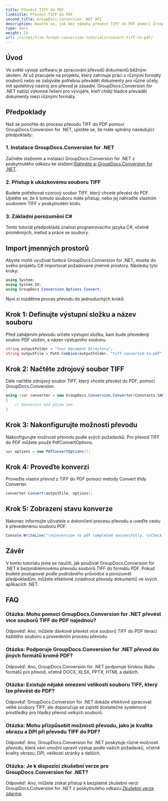```yaml
---
title: Převést TIFF do PDF
linktitle: Převést TIFF do PDF
second_title: GroupDocs.Conversion .NET API
description: Naučte se, jak bez námahy převést TIFF do PDF pomocí GroupDocs.Conversion for .NET. Jednoduché, efektivní a bezproblémové řešení převodu dokumentů.
type: docs
weight: 19
url: /cs/net/file-format-conversion-tutorials/convert-tiff-to-pdf/
---
```

## Úvod

Ve světě vývoje softwaru je zpracování převodů dokumentů běžným úkolem. Ať už pracujete na projektu, který zahrnuje práci s různými formáty souborů nebo se zabýváte potřebou převádět dokumenty pro různé účely, mít spolehlivý nástroj pro převod je zásadní. GroupDocs.Conversion for .NET nabízí výkonné řešení pro vývojáře, kteří chtějí hladce převádět dokumenty mezi různými formáty.

## Předpoklady

Než se ponoříte do procesu převodu TIFF do PDF pomocí GroupDocs.Conversion for .NET, ujistěte se, že máte splněny následující předpoklady:

### 1. Instalace GroupDocs.Conversion for .NET
 Začněte stažením a instalací GroupDocs.Conversion for .NET z poskytnutého odkazu ke stažení:[Stáhněte si GroupDocs.Conversion for .NET](https://releases.groupdocs.com/conversion/net/).

### 2. Přístup k ukázkovému souboru TIFF
Budete potřebovat vzorový soubor TIFF, který chcete převést do PDF. Ujistěte se, že k tomuto souboru máte přístup, nebo jej nahraďte vlastním souborem TIFF v poskytnutém kódu.

### 3. Základní porozumění C#
Tento tutoriál předpokládá znalost programovacího jazyka C#, včetně proměnných, metod a práce se soubory.

## Import jmenných prostorů

Abyste mohli využívat funkce GroupDocs.Conversion for .NET, musíte do svého projektu C# importovat požadované jmenné prostory. Následuj tyto kroky:

```csharp
using System;
using System.IO;
using GroupDocs.Conversion.Options.Convert;
```

Nyní si rozdělme proces převodu do jednoduchých kroků:

## Krok 1: Definujte výstupní složku a název souboru

Před zahájením převodu určete výstupní složku, kam bude převedený soubor PDF uložen, a název výstupního souboru.

```csharp
string outputFolder = "Your Document Directory";
string outputFile = Path.Combine(outputFolder, "tiff-converted-to.pdf");
```

## Krok 2: Načtěte zdrojový soubor TIFF

Dále načtěte zdrojový soubor TIFF, který chcete převést do PDF, pomocí GroupDocs.Conversion.

```csharp
using (var converter = new GroupDocs.Conversion.Converter(Constants.SAMPLE_TIFF))
{
    // Konverzní kód půjde sem
}
```

## Krok 3: Nakonfigurujte možnosti převodu

Nakonfigurujte možnosti převodu podle svých požadavků. Pro převod TIFF do PDF můžete použít PdfConvertOptions.

```csharp
var options = new PdfConvertOptions();
```

## Krok 4: Proveďte konverzi

Proveďte vlastní převod z TIFF do PDF pomocí metody Convert třídy Converter.

```csharp
converter.Convert(outputFile, options);
```

## Krok 5: Zobrazení stavu konverze

Nakonec informujte uživatele o dokončení procesu převodu a uveďte cestu k převedenému souboru PDF.

```csharp
Console.WriteLine("\nConversion to pdf completed successfully. \nCheck output in {0}", outputFolder);
```

## Závěr

V tomto tutoriálu jsme se naučili, jak používat GroupDocs.Conversion for .NET k bezproblémovému převodu souborů TIFF do formátu PDF. Pokud budete postupovat podle podrobného průvodce a porozumět předpokladům, můžete efektivně zvládnout převody dokumentů ve svých aplikacích .NET.

## FAQ

### Otázka: Mohu pomocí GroupDocs.Conversion for .NET převést více souborů TIFF do PDF najednou?

Odpověď: Ano, můžete dávkově převést více souborů TIFF do PDF iterací každého souboru a provedením procesu převodu.

### Otázka: Podporuje GroupDocs.Conversion for .NET převod do jiných formátů kromě PDF?

Odpověď: Ano, GroupDocs.Conversion for .NET podporuje širokou škálu formátů pro převod, včetně DOCX, XLSX, PPTX, HTML a dalších.

### Otázka: Existuje nějaké omezení velikosti souboru TIFF, který lze převést do PDF?

Odpověď: GroupDocs.Conversion for .NET dokáže efektivně zpracovat velké soubory TIFF, ale doporučuje se zajistit dostatečné systémové prostředky pro hladký převod velkých souborů.

### Otázka: Mohu přizpůsobit možnosti převodu, jako je kvalita obrazu a DPI při převodu TIFF do PDF?

Odpověď: Ano, GroupDocs.Conversion for .NET poskytuje různé možnosti převodu, které vám umožní upravit výstup podle vašich požadavků, včetně kvality obrazu, DPI, velikosti stránky a dalších.

### Otázka: Je k dispozici zkušební verze pro GroupDocs.Conversion for .NET?

 Odpověď: Ano, můžete získat přístup k bezplatné zkušební verzi GroupDocs.Conversion for .NET z poskytnutého odkazu:[Zkušební verze zdarma](https://releases.groupdocs.com/).